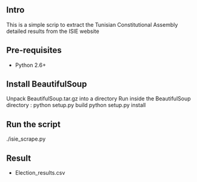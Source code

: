 Intro
-----

This is a simple scrip to extract the Tunisian Constitutional Assembly detailed results from the ISIE website

Pre-requisites
--------------
- Python 2.6+

Install BeautifulSoup
---------------------
Unpack BeautifulSoup.tar.gz into a directory
Run inside the BeautifulSoup directory :
     python setup.py build
     python setup.py install

Run the script
--------------
./isie_scrape.py

Result
------
- Election_results.csv
